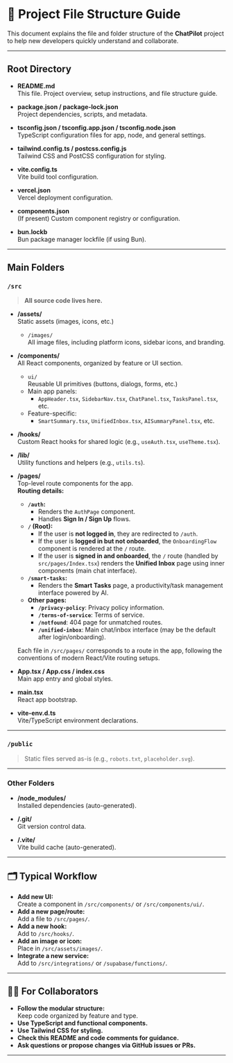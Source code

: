 # 📁 Project File Structure Guide

This document explains the file and folder structure of the **ChatPilot** project to help new developers quickly understand and collaborate.

---

## Root Directory

- **README.md**  
  This file. Project overview, setup instructions, and file structure guide.

- **package.json / package-lock.json**  
  Project dependencies, scripts, and metadata.

- **tsconfig.json / tsconfig.app.json / tsconfig.node.json**  
  TypeScript configuration files for app, node, and general settings.

- **tailwind.config.ts / postcss.config.js**  
  Tailwind CSS and PostCSS configuration for styling.

- **vite.config.ts**  
  Vite build tool configuration.

- **vercel.json**  
  Vercel deployment configuration.

- **components.json**  
  (If present) Custom component registry or configuration.

- **bun.lockb**  
  Bun package manager lockfile (if using Bun).

---

## Main Folders

### `/src`

> **All source code lives here.**

- **/assets/**  
  Static assets (images, icons, etc.)
  - `/images/`  
    All image files, including platform icons, sidebar icons, and branding.

- **/components/**  
  All React components, organized by feature or UI section.
  - `ui/`  
    Reusable UI primitives (buttons, dialogs, forms, etc.)
  - Main app panels:  
    - `AppHeader.tsx`, `SidebarNav.tsx`, `ChatPanel.tsx`, `TasksPanel.tsx`, etc.
  - Feature-specific:  
    - `SmartSummary.tsx`, `UnifiedInbox.tsx`, `AISummaryPanel.tsx`, etc.

- **/hooks/**  
  Custom React hooks for shared logic (e.g., `useAuth.tsx`, `useTheme.tsx`).

- **/lib/**  
  Utility functions and helpers (e.g., `utils.ts`).

- **/pages/**  
  Top-level route components for the app.  
  **Routing details:**
  - **`/auth`:**  
    - Renders the `AuthPage` component.
    - Handles **Sign In / Sign Up** flows.
  - **`/` (Root):**  
    - If the user is **not logged in**, they are redirected to `/auth`.
    - If the user is **logged in but not onboarded**, the `OnboardingFlow` component is rendered at the `/` route.
    - If the user is **signed in and onboarded**, the `/` route (handled by `src/pages/Index.tsx`) renders the **Unified Inbox** page using inner components (main chat interface).
  - **`/smart-tasks`:**  
    - Renders the **Smart Tasks** page, a productivity/task management interface powered by AI.
  - **Other pages:**  
    - **`/privacy-policy`**: Privacy policy information.
    - **`/terms-of-service`**: Terms of service.
    - **`/notfound`**: 404 page for unmatched routes.
    - **`/unified-inbox`**: Main chat/inbox interface (may be the default after login/onboarding).

  Each file in `/src/pages/` corresponds to a route in the app, following the conventions of modern React/Vite routing setups.

- **App.tsx / App.css / index.css**  
  Main app entry and global styles.

- **main.tsx**  
  React app bootstrap.

- **vite-env.d.ts**  
  Vite/TypeScript environment declarations.

---

### `/public`

> Static files served as-is (e.g., `robots.txt`, `placeholder.svg`).

---

### Other Folders

- **/node_modules/**  
  Installed dependencies (auto-generated).

- **/.git/**  
  Git version control data.

- **/.vite/**  
  Vite build cache (auto-generated).

---

## 🗂️ Typical Workflow

- **Add new UI:**  
  Create a component in `/src/components/` or `/src/components/ui/`.
- **Add a new page/route:**  
  Add a file to `/src/pages/`.
- **Add a new hook:**  
  Add to `/src/hooks/`.
- **Add an image or icon:**  
  Place in `/src/assets/images/`.
- **Integrate a new service:**  
  Add to `/src/integrations/` or `/supabase/functions/`.

---

## 🧑‍💻 For Collaborators

- **Follow the modular structure:**  
  Keep code organized by feature and type.
- **Use TypeScript and functional components.**
- **Use Tailwind CSS for styling.**
- **Check this README and code comments for guidance.**
- **Ask questions or propose changes via GitHub issues or PRs.**

---